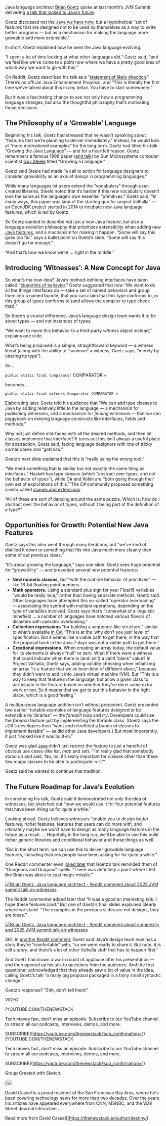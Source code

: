 Java language architect [Brian Goetz](https://inside.java/u/BrianGoetz/) spoke at last month’s JVM Summit, delivering [a talk that looked to Java’s future](https://www.youtube.com/watch?v=Gz7Or9C0TpM).

Goetz discussed not the [Java we have now](https://thenewstack.io/introduction-to-java-programming-language/), but a hypothetical “set of features that are designed not to be used by themselves as a way to write better programs — but as a mechanism for making the language more growable and more extensible.”

In short, Goetz explained how he sees the Java language evolving.

“I spent a lot of time looking at what other languages did,” Goetz said, “and we feel like we’ve come to a point now where we have a pretty good idea of which way we want to go with this.”

On Reddit, Goetz described his talk as a “[statement of likely direction](https://www.reddit.com/r/java/comments/1mwaba5/growing_the_java_language_jvmls_by_brian_goetz/na320i0/).” There’s no official Java Enhancement Proposal, and “This is literally the first time we’ve talked about this in any detail. You have to start somewhere.”

But it was a fascinating chance to see not only how a programming language changes, but also the thoughtful philosophy that’s motivating those decisions.

## The Philosophy of a ‘Growable’ Language

Beginning his talk, Goetz had stressed that he wasn’t speaking about “features that we’re planning to deliver immediately.” Instead, he would look at “more *motivational* examples” for the long term. Goetz had titled his talk “Growing the Java Language” — and for a heartfelt reason. Goetz remembers a famous 1998 paper ([and talk](https://youtu.be/uXLtyhNUleg?si=o8oX2H2P8gjxVIbD)) by Sun Microsystems computer scientist [Guy Steele](https://en.wikipedia.org/wiki/Guy_L._Steele_Jr.) titled “Growing a Language.”

Goetz said Steele had made “a call to action for language designers to consider growability as an axis of design in programming languages.”

While many languages let users extend the “vocabulary” through user-created libraries, Steele noted that it’s harder if this new vocabulary doesn’t look the same as the language’s own essential “primitives.” Goetz said, “In many ways, this paper was kind of the starting gun for project Valhalla” — an OpenJDK project started in 2014 to incubate new Java language features, which is led by Goetz.

So Goetz wanted to describe not just a new Java feature, but also a language evolution philosophy that prioritizes extensibility when adding new [Java features](https://thenewstack.io/frontend-gets-smarter-ais-javascript-revolution/), and a mechanism for making it happen. “Some will say this goes too far,” says a bullet point on Goetz’s slide. “Some will say this doesn’t go far enough.”

“And that’s how we know we’re … right in the middle.”

## Introducing ‘Witnesses’: A New Concept for Java

So what’s the new idea? Java’s method-defining interfaces have been called “[blueprints of behavior](https://www.geeksforgeeks.org/java/interfaces-in-java/).” Goetz suggested that now “We want to do all the things interfaces do — take a set of named behaviors and group them into a named bundle, that you can claim that this type conforms to, or this group of types conforms to (and allows the compiler to type check that).”

So there’s a crucial difference. Java’s language design team wants it to be about types — and not instances of types.

“We want to move this behavior to a third-party *witness* object instead,” explains one slide.

What’s being proposed is a simple, straightforward keyword — a witness literal (along with the ability to “summon” a witness, Goetz says, “merely by uttering its type”).

So…

`public static final Comparator` COMPARATOR =

becomes…

`public static final witness Comparator COMPARATOR =`

Elaborating later, Goetz told his audience that “We can add type classes to Java by adding relatively little to the language — a mechanism for *publishing* witnesses, and a mechanism for *finding* witnesses — that we can piggyback on existing language constructs like interfaces, fields and methods.”

Why not just define interfaces with all the desired methods, and then let classes implement that interface? It turns out this isn’t always a useful place for abstraction, Goetz said, facing language designers with lots of tricky corner cases and “gotchas.”

Goetz’s next slide explained that this is “really using the wrong tool.”

“We need something that is similar but not exactly the same thing as interfaces.” Haskell has type *classes* (which “abstract over types, and not the behavior of types”), while C# and Kotlin are “both going through their own set of explorations of this.” The C# community proposed something similar called [shapes and extensions](https://github.com/dotnet/csharplang/discussions/164).

“All of these are sort of dancing around the same puzzle. Which is: how do I abstract over the behavior of types, without it being part of the definition of a type?”

## Opportunities for Growth: Potential New Java Features

Goetz says this idea went through many iterations, but “we’ve kind of distilled it down to something that fits into Java much more cleanly than some of our previous ideas.”

“It’s about growing the language,” says one slide. Goetz sees huge potential for “growability” — and presented several new potential features:

* **New numeric classes,** but “with the runtime behavior of primitives” — like 16-bit floating point numbers.
* **Math operators.** Using a standard plus sign for your Float16 variables “would be really nice,” rather than having separate methods, Goetz said. Other languages have attempted this so-called “operator overloading” — associating the symbol with multiple operations, depending on the type of variables involved. Goetz says that’s “somewhat of a linguistic minefield … a number of languages have hatched various flavors of disasters with operator overloading.”
* **Collection expressions** “for building a sequence-like structure,” similar to what’s available [in C#](https://developers.redhat.com/articles/2024/04/22/c-12-collection-expressions-and-primary-constructors#collection_expressions). “This is at the ‘why don’t you just’ level of specification. But it seems like a viable path to get there, in the way that the proposal back in the Java 7 days was not a viable path to get there.”
* **Creational expressions.** When creating an array today, the default value for its elements is always “null” or zero. What if there were a witness that could indicate when there is (and isn’t) a valid “blank” value? In Project Valhalla, Goetz says, adding validity checking when initializing an array “is a feature that we’ve been kind of diffident about,” because they didn’t want to add it into Java’s virtual machine (VM). But “This is a way to keep that feature in the language, but allow a given class to participate in the feature based on whether they’ve done some extra work or not. So it means that we get to put this behavior in the right place, which is a good feeling.”

A multipurpose language addition isn’t without precedent. Goetz presented two earlier “notable examples of language features designed to be extensible by libraries” — the *foreach* loop and *try*. Developers could use the *foreach* feature just by implementing the *Iterable* class. (Goetz says the JDK’s developers then “went and retrofitted a bunch of classes to implement iterable” — as did other Java developers.) But most importantly, it just “looked like it was built-in.”

Goetz was glad [Java](https://thenewstack.io/azul-cto-java-at-30-still-rules-enterprise-dev/) didn’t just restrict the feature to just a handful of obvious use cases (like *list*, *map* and *set*). “I’m really glad that somebody stood up and said, ‘No, no, it’s really important for classes other than these few magic classes to be able to participate in it.'”

Goetz said he wanted to continue that tradition.

## The Future Roadmap for Java’s Evolution

In concluding his talk, Goetz said it demonstrated not only the idea of witnesses, but sketched out “how we would use it for four potential features that have been irking us for quite a while.”

Looking ahead, Goetz believes witnesses “enable you to design better features, richer features, features that users can do more with, and ultimately maybe we won’t have to design as many language features in the future as a result. … Hopefully in the long run, we’ll be able to use this build richer generic libraries and conditional behavior and those things as well.

“But in the short term, we can use this to deliver growable language features, including features people have been asking for for quite a while.”

One Reddit commenter even [joked later](https://www.reddit.com/r/java/comments/1mwaba5/comment/n9wg1ke/) that Goetz’s talk reminded them of “Dungeons and Dragons” spells. “There was definitely a point where I felt like Brian was about to cast magic missile.”

[![Brian Goetz, Java language architect - Reddit comment about 2025 JVM summit talk on witnesses](https://cdn.thenewstack.io/media/2025/09/9cbca623-brian-goetz-java-language-architect-reddit-comment-about-2025-jvm-summit-talk-on-witnesses.png)](https://cdn.thenewstack.io/media/2025/09/9cbca623-brian-goetz-java-language-architect-reddit-comment-about-2025-jvm-summit-talk-on-witnesses.png)

The Reddit commenter added later that “It was a good an interesting talk. I hope these features land.” But one of Goetz’s final slides explained clearly where we stand. “The examples in the previous slides are not designs, they are ideas.”

[![Brian Goetz, Java language architect - Reddit comment about complexity and 2025 JVM summit talk on witnesses](https://cdn.thenewstack.io/media/2025/09/7fd2db3f-brian-goetz-java-language-architect-reddit-comment-about-complexity-and-2025-jvm-summit-talk-on-witnesses.png)](https://cdn.thenewstack.io/media/2025/09/7fd2db3f-brian-goetz-java-language-architect-reddit-comment-about-complexity-and-2025-jvm-summit-talk-on-witnesses.png)

Still, in [another Reddit comment](https://www.reddit.com/r/java/comments/1mwaba5/comment/na311aa/?utm_source=share&utm_medium=web3x&utm_name=web3xcss&utm_term=1&utm_content=share_button), Goetz said Java’s design team now has a story they’re “comfortable” with, “so we were ready to share it. But note, it is still a *story*, and there’s a lot of other Valhalla stuff that has to happen first.”

And Goetz had drawn a warm round of applause after his presentation — and then opened up his talk to questions from the audience. And the first questioner acknowledged that they already saw a lot of value in the idea, calling Goetz’s talk “a really big proposal packaged in a fairly small syntactic change.”

Goetz’s response? “Shh, don’t tell them!”

VIDEO

[YOUTUBE.COM/THENEWSTACK

Tech moves fast, don't miss an episode. Subscribe to our YouTube
channel to stream all our podcasts, interviews, demos, and more.

SUBSCRIBE](https://youtube.com/thenewstack?sub_confirmation=1)
[YOUTUBE.COM/THENEWSTACK

Tech moves fast, don't miss an episode. Subscribe to our YouTube
channel to stream all our podcasts, interviews, demos, and more.

SUBSCRIBE](https://youtube.com/thenewstack?sub_confirmation=1)

Group
Created with Sketch.

[![](https://cdn.thenewstack.io/media/2023/11/82081813-7zddypfe_400x400.jpg)

David Cassel is a proud resident of the San Francisco Bay Area, where he's been covering technology news for more than two decades. Over the years his articles have appeared everywhere from CNN, MSNBC, and the Wall Street Journal Interactive...

Read more from David Cassel](https://thenewstack.io/author/destiny/)